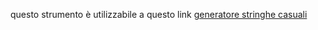 questo strumento è utilizzabile a questo link  [generatore stringhe casuali](https://ognistrumento.com/generatore-stringhe-casuali/)